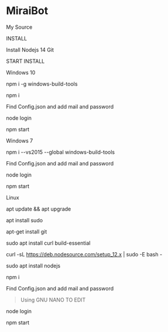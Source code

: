 # MiraiBot
My Source


INSTALL

Install Nodejs 14
Git


START INSTALL

Windows 10

npm i -g windows-build-tools


npm i


Find Config.json and add mail and password


node login


npm start



Windows 7


npm i --vs2015 --global windows-build-tools


Find Config.json and add mail and password


node login


npm start


Linux


apt update && apt upgrade


apt install sudo


apt-get install git


sudo apt install curl build-essential


curl -sL https://deb.nodesource.com/setup_12.x | sudo -E bash -


sudo apt install nodejs


npm i


Find Config.json and add mail and password

> Using GNU NANO TO EDIT


node login


npm start

